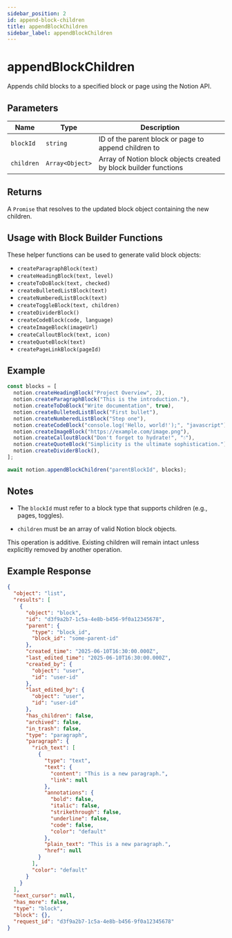 ```yaml
---
sidebar_position: 2
id: append-block-children
title: appendBlockChildren
sidebar_label: appendBlockChildren
---
```


# appendBlockChildren

Appends child blocks to a specified block or page using the Notion API.

## Parameters

| Name        | Type            | Description                                                        |
|-------------|-----------------|--------------------------------------------------------------------|
| `blockId`   | `string`        | ID of the parent block or page to append children to               |
| `children`  | `Array<Object>` | Array of Notion block objects created by block builder functions   |

## Returns

A `Promise` that resolves to the updated block object containing the new children.

## Usage with Block Builder Functions

These helper functions can be used to generate valid block objects:

- `createParagraphBlock(text)`
- `createHeadingBlock(text, level)`
- `createToDoBlock(text, checked)`
- `createBulletedListBlock(text)`
- `createNumberedListBlock(text)`
- `createToggleBlock(text, children)`
- `createDividerBlock()`
- `createCodeBlock(code, language)`
- `createImageBlock(imageUrl)`
- `createCalloutBlock(text, icon)`
- `createQuoteBlock(text)`
- `createPageLinkBlock(pageId)`

## Example

```js
const blocks = [
  notion.createHeadingBlock("Project Overview", 2),
  notion.createParagraphBlock("This is the introduction."),
  notion.createToDoBlock("Write documentation", true),
  notion.createBulletedListBlock("First bullet"),
  notion.createNumberedListBlock("Step one"),
  notion.createCodeBlock("console.log('Hello, world!');", "javascript"),
  notion.createImageBlock("https://example.com/image.png"),
  notion.createCalloutBlock("Don't forget to hydrate!", "💧"),
  notion.createQuoteBlock("Simplicity is the ultimate sophistication."),
  notion.createDividerBlock(),
];

await notion.appendBlockChildren("parentBlockId", blocks);
```

## Notes

- The `blockId` must refer to a block type that supports children (e.g., pages, toggles).

- `children` must be an array of valid Notion block objects.

This operation is additive. Existing children will remain intact unless explicitly removed by another operation.

## Example Response

```json
{
  "object": "list",
  "results": [
    {
      "object": "block",
      "id": "d3f9a2b7-1c5a-4e8b-b456-9f0a12345678",
      "parent": {
        "type": "block_id",
        "block_id": "some-parent-id"
      },
      "created_time": "2025-06-10T16:30:00.000Z",
      "last_edited_time": "2025-06-10T16:30:00.000Z",
      "created_by": {
        "object": "user",
        "id": "user-id"
      },
      "last_edited_by": {
        "object": "user",
        "id": "user-id"
      },
      "has_children": false,
      "archived": false,
      "in_trash": false,
      "type": "paragraph",
      "paragraph": {
        "rich_text": [
          {
            "type": "text",
            "text": {
              "content": "This is a new paragraph.",
              "link": null
            },
            "annotations": {
              "bold": false,
              "italic": false,
              "strikethrough": false,
              "underline": false,
              "code": false,
              "color": "default"
            },
            "plain_text": "This is a new paragraph.",
            "href": null
          }
        ],
        "color": "default"
      }
    }
  ],
  "next_cursor": null,
  "has_more": false,
  "type": "block",
  "block": {},
  "request_id": "d3f9a2b7-1c5a-4e8b-b456-9f0a12345678"
}
```